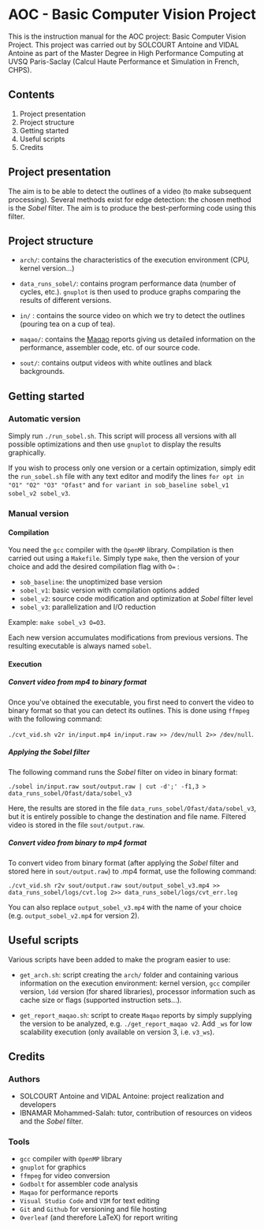 # AOC - Basic Computer Vision Project

This is the instruction manual for the AOC project: Basic Computer Vision Project. This project was carried out by SOLCOURT Antoine and VIDAL Antoine as part of the Master Degree in High Performance Computing at UVSQ Paris-Saclay (Calcul Haute Performance et Simulation in French, CHPS).

## Contents

1. Project presentation
2. Project structure
3. Getting started
4. Useful scripts
5. Credits



## Project presentation

The aim is to be able to detect the outlines of a video (to make subsequent processing). Several methods exist for edge detection: the chosen method is the *Sobel* filter. The aim is to produce the best-performing code using this filter.




## Project structure

* `arch/`: contains the characteristics of the execution environment (CPU, kernel version...)

* `data_runs_sobel/`: contains program performance data (number of cycles, etc.). `gnuplot` is then used to produce graphs comparing the results of different versions.

* `in/` : contains the source video on which we try to detect the outlines (pouring tea on a cup of tea).

* `maqao/`: contains the [Maqao](https://www.maqao.org/index.html) reports giving us detailed information on the performance, assembler code, etc. of our source code.

* `sout/`: contains output videos with white outlines and black backgrounds.



## Getting started

### Automatic version

Simply run `./run_sobel.sh`. This script will process all versions with all possible optimizations and then use `gnuplot` to display the results graphically. 

If you wish to process only one version or a certain optimization, simply edit the `run_sobel.sh` file with any text editor and modify the lines `for opt in "O1" "O2" "O3" "Ofast"` and `for variant in sob_baseline sobel_v1 sobel_v2 sobel_v3`.

### Manual version

#### Compilation

You need the `gcc` compiler with the `OpenMP` library. Compilation is then carried out using a `Makefile`. Simply type `make`, then the version of your choice and add the desired compilation flag with `O=` :

* `sob_baseline`: the unoptimized base version
* `sobel_v1`: basic version with compilation options added
* `sobel_v2`: source code modification and optimization at *Sobel* filter level
* `sobel_v3`: parallelization and I/O reduction

Example: `make sobel_v3 O=O3`.

Each new version accumulates modifications from previous versions. The resulting executable is always named `sobel`.






#### Execution

##### Convert video from mp4 to binary format

Once you've obtained the executable, you first need to convert the video to binary format so that you can detect its outlines. This is done using `ffmpeg` with the following command: 

`./cvt_vid.sh v2r in/input.mp4 in/input.raw >> /dev/null 2>> /dev/null`. 

##### Applying the *Sobel* filter

The following command runs the *Sobel* filter on video in binary format:

`./sobel in/input.raw sout/output.raw | cut -d';' -f1,3 > data_runs_sobel/Ofast/data/sobel_v3`

Here, the results are stored in the file `data_runs_sobel/Ofast/data/sobel_v3`, but it is entirely possible to change the destination and file name. Filtered video is stored in the file `sout/output.raw`.

##### Convert video from binary to mp4 format

To convert video from binary format (after applying the *Sobel* filter and stored here in `sout/output.raw`) to .mp4 format, use the following command: 

`./cvt_vid.sh r2v sout/output.raw sout/output_sobel_v3.mp4 >> data_runs_sobel/logs/cvt.log 2>> data_runs_sobel/logs/cvt_err.log`

You can also replace `output_sobel_v3.mp4` with the name of your choice (e.g. `output_sobel_v2.mp4` for version 2).




## Useful scripts

Various scripts have been added to make the program easier to use:

* `get_arch.sh`: script creating the `arch/` folder and containing various information on the execution environment: kernel version, `gcc` compiler version, `ldd` version (for shared libraries), processor information such as cache size or flags (supported instruction sets...).

* `get_report_maqao.sh`: script to create `Maqao` reports by simply supplying the version to be analyzed, e.g. `./get_report_maqao v2`. Add `_ws` for low scalability execution (only available on version 3, i.e. `v3_ws`).




## Credits

### Authors 

* SOLCOURT Antoine and VIDAL Antoine: project realization and developers
* IBNAMAR Mohammed-Salah: tutor, contribution of resources on videos and the *Sobel* filter.

### Tools

* `gcc` compiler with `OpenMP` library
* `gnuplot` for graphics
* `ffmpeg` for video conversion
* `Godbolt` for assembler code analysis
* `Maqao` for performance reports
* `Visual Studio Code` and `VIM` for text editing
* `Git` and `Github` for versioning and file hosting
* `Overleaf` (and therefore LaTeX) for report writing

